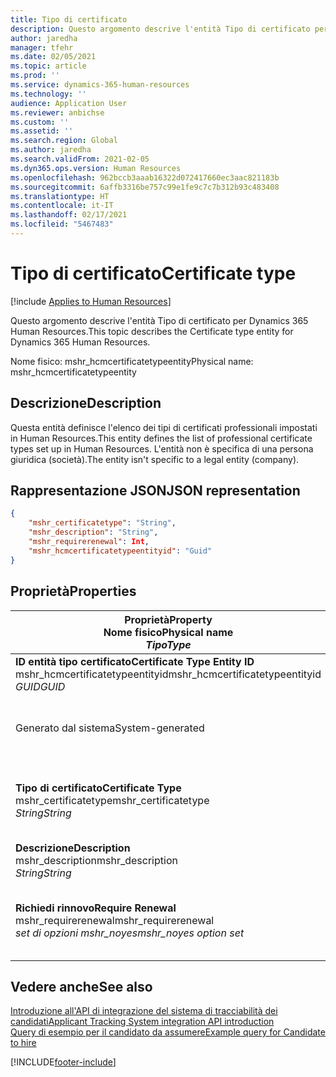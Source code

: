 ```yaml
---
title: Tipo di certificato
description: Questo argomento descrive l'entità Tipo di certificato per Dynamics 365 Human Resources.
author: jaredha
manager: tfehr
ms.date: 02/05/2021
ms.topic: article
ms.prod: ''
ms.service: dynamics-365-human-resources
ms.technology: ''
audience: Application User
ms.reviewer: anbichse
ms.custom: ''
ms.assetid: ''
ms.search.region: Global
ms.author: jaredha
ms.search.validFrom: 2021-02-05
ms.dyn365.ops.version: Human Resources
ms.openlocfilehash: 962bccb3aaab16322d072417660ec3aac821183b
ms.sourcegitcommit: 6affb3316be757c99e1fe9c7c7b312b93c483408
ms.translationtype: HT
ms.contentlocale: it-IT
ms.lasthandoff: 02/17/2021
ms.locfileid: "5467483"
---
```

# <a name="certificate-type"></a><span data-ttu-id="a0d32-103">Tipo di certificato</span><span class="sxs-lookup"><span data-stu-id="a0d32-103">Certificate type</span></span>

[!include [Applies to Human Resources](../includes/applies-to-hr.md)]

<span data-ttu-id="a0d32-104">Questo argomento descrive l'entità Tipo di certificato per Dynamics 365 Human Resources.</span><span class="sxs-lookup"><span data-stu-id="a0d32-104">This topic describes the Certificate type entity for Dynamics 365 Human Resources.</span></span>

<span data-ttu-id="a0d32-105">Nome fisico: mshr_hcmcertificatetypeentity</span><span class="sxs-lookup"><span data-stu-id="a0d32-105">Physical name: mshr_hcmcertificatetypeentity</span></span>

## <a name="description"></a><span data-ttu-id="a0d32-106">Descrizione</span><span class="sxs-lookup"><span data-stu-id="a0d32-106">Description</span></span>

<span data-ttu-id="a0d32-107">Questa entità definisce l'elenco dei tipi di certificati professionali impostati in Human Resources.</span><span class="sxs-lookup"><span data-stu-id="a0d32-107">This entity defines the list of professional certificate types set up in Human Resources.</span></span> <span data-ttu-id="a0d32-108">L'entità non è specifica di una persona giuridica (società).</span><span class="sxs-lookup"><span data-stu-id="a0d32-108">The entity isn't specific to a legal entity (company).</span></span>

## <a name="json-representation"></a><span data-ttu-id="a0d32-109">Rappresentazione JSON</span><span class="sxs-lookup"><span data-stu-id="a0d32-109">JSON representation</span></span>

```json
{
    "mshr_certificatetype": "String",
    "mshr_description": "String",
    "mshr_requirerenewal": Int,
    "mshr_hcmcertificatetypeentityid": "Guid"
}
```

## <a name="properties"></a><span data-ttu-id="a0d32-110">Proprietà</span><span class="sxs-lookup"><span data-stu-id="a0d32-110">Properties</span></span>

| <span data-ttu-id="a0d32-111">Proprietà</span><span class="sxs-lookup"><span data-stu-id="a0d32-111">Property</span></span><br><span data-ttu-id="a0d32-112">**Nome fisico**</span><span class="sxs-lookup"><span data-stu-id="a0d32-112">**Physical name**</span></span><br><span data-ttu-id="a0d32-113">**_Tipo_**</span><span class="sxs-lookup"><span data-stu-id="a0d32-113">**_Type_**</span></span> | <span data-ttu-id="a0d32-114">Utilizza</span><span class="sxs-lookup"><span data-stu-id="a0d32-114">Use</span></span> | <span data-ttu-id="a0d32-115">Descrizione</span><span class="sxs-lookup"><span data-stu-id="a0d32-115">Description</span></span> |
| --- | --- | --- |
| <span data-ttu-id="a0d32-116">**ID entità tipo certificato**</span><span class="sxs-lookup"><span data-stu-id="a0d32-116">**Certificate Type Entity ID**</span></span><br><span data-ttu-id="a0d32-117">mshr_hcmcertificatetypeentityid</span><span class="sxs-lookup"><span data-stu-id="a0d32-117">mshr_hcmcertificatetypeentityid</span></span><br><span data-ttu-id="a0d32-118">*GUID*</span><span class="sxs-lookup"><span data-stu-id="a0d32-118">*GUID*</span></span> | <span data-ttu-id="a0d32-119">Sola lettura</span><span class="sxs-lookup"><span data-stu-id="a0d32-119">Read-only</span></span><br><span data-ttu-id="a0d32-120">Richiesto</span><span class="sxs-lookup"><span data-stu-id="a0d32-120">Required</span></span> 
<span data-ttu-id="a0d32-121">Generato dal sistema</span><span class="sxs-lookup"><span data-stu-id="a0d32-121">System-generated</span></span> | <span data-ttu-id="a0d32-122">Identificatore univoco principale per il tipo di certificato.</span><span class="sxs-lookup"><span data-stu-id="a0d32-122">Unique primary identifier for the certificate type.</span></span> |
| <span data-ttu-id="a0d32-123">**Tipo di certificato**</span><span class="sxs-lookup"><span data-stu-id="a0d32-123">**Certificate Type**</span></span><br><span data-ttu-id="a0d32-124">mshr_certificatetype</span><span class="sxs-lookup"><span data-stu-id="a0d32-124">mshr_certificatetype</span></span><br><span data-ttu-id="a0d32-125">*String*</span><span class="sxs-lookup"><span data-stu-id="a0d32-125">*String*</span></span> | <span data-ttu-id="a0d32-126">Lettura/scrittura</span><span class="sxs-lookup"><span data-stu-id="a0d32-126">Read/write</span></span><br><span data-ttu-id="a0d32-127">Richiesto</span><span class="sxs-lookup"><span data-stu-id="a0d32-127">Required</span></span> | <span data-ttu-id="a0d32-128">Identificatore univoco leggibile dall'utente per il tipo di certificato.</span><span class="sxs-lookup"><span data-stu-id="a0d32-128">Unique user-readable identifier for the certificate type.</span></span> |
| <span data-ttu-id="a0d32-129">**Descrizione**</span><span class="sxs-lookup"><span data-stu-id="a0d32-129">**Description**</span></span><br><span data-ttu-id="a0d32-130">mshr_description</span><span class="sxs-lookup"><span data-stu-id="a0d32-130">mshr_description</span></span><br><span data-ttu-id="a0d32-131">*String*</span><span class="sxs-lookup"><span data-stu-id="a0d32-131">*String*</span></span> | <span data-ttu-id="a0d32-132">Lettura/scrittura</span><span class="sxs-lookup"><span data-stu-id="a0d32-132">Read/write</span></span><br><span data-ttu-id="a0d32-133">Richiesto</span><span class="sxs-lookup"><span data-stu-id="a0d32-133">Required</span></span> | <span data-ttu-id="a0d32-134">Descrizione del tipo di certificato.</span><span class="sxs-lookup"><span data-stu-id="a0d32-134">Description of the certificate type.</span></span> |
| <span data-ttu-id="a0d32-135">**Richiedi rinnovo**</span><span class="sxs-lookup"><span data-stu-id="a0d32-135">**Require Renewal**</span></span><br><span data-ttu-id="a0d32-136">mshr_requirerenewal</span><span class="sxs-lookup"><span data-stu-id="a0d32-136">mshr_requirerenewal</span></span><br><span data-ttu-id="a0d32-137">*set di opzioni mshr_noyes*</span><span class="sxs-lookup"><span data-stu-id="a0d32-137">*mshr_noyes option set*</span></span> | <span data-ttu-id="a0d32-138">Lettura/scrittura</span><span class="sxs-lookup"><span data-stu-id="a0d32-138">Read/write</span></span><br><span data-ttu-id="a0d32-139">Facoltativo</span><span class="sxs-lookup"><span data-stu-id="a0d32-139">Optional</span></span> | <span data-ttu-id="a0d32-140">Indica se è necessario il rinnovo del certificato.</span><span class="sxs-lookup"><span data-stu-id="a0d32-140">Indicates whether renewal is required for the certificate.</span></span> |

## <a name="see-also"></a><span data-ttu-id="a0d32-141">Vedere anche</span><span class="sxs-lookup"><span data-stu-id="a0d32-141">See also</span></span>

[<span data-ttu-id="a0d32-142">Introduzione all'API di integrazione del sistema di tracciabilità dei candidati</span><span class="sxs-lookup"><span data-stu-id="a0d32-142">Applicant Tracking System integration API introduction</span></span>](hr-admin-integration-ats-api-introduction.md)<br>
[<span data-ttu-id="a0d32-143">Query di esempio per il candidato da assumere</span><span class="sxs-lookup"><span data-stu-id="a0d32-143">Example query for Candidate to hire</span></span>](hr-admin-integration-ats-api-candidate-to-hire-example-query.md)



[!INCLUDE[footer-include](../includes/footer-banner.md)]